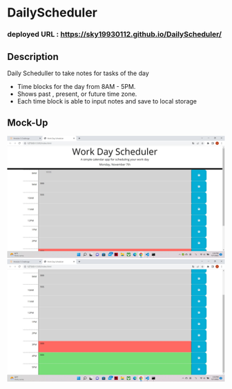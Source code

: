 # DailyScheduler

### deployed URL : https://sky19930112.github.io/DailyScheduler/

## Description
Daily Scheduller to take notes for tasks of the day

- Time blocks for the day from 8AM - 5PM.
- Shows past , present, or future time zone.
- Each time block is able to input notes and save to local storage

## Mock-Up
![](.\image\page1.jpg)
![](.\image\page2.jpg)